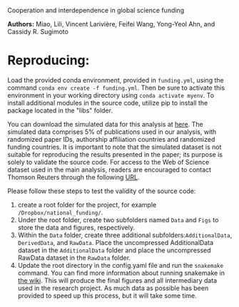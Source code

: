 Cooperation and interdependence in global science funding

**Authors:** Miao, Lili, Vincent Larivière, Feifei Wang, Yong-Yeol Ahn, and Cassidy R. Sugimoto

# Reproducing:

Load the provided conda environment, provided in `funding.yml`, using the command `conda env create -f funding.yml`. Then be sure to activate this environment in your working directory using `conda activate myenv`. To install additional modules in the source code, utilize pip to install the package located in the "libs" folder.


You can download the simulated data for this analysis at [here](https://figshare.com/articles/dataset/Cooperation_and_interdependence_in_global_science_funding/25270075). The simulated data comprises 5% of publications used in our analysis, with randomized paper IDs, authorship affiliation countries and randomized funding countries. It is important to note that the simulated dataset is not suitable for reproducing the results presented in the paper; its purpose is solely to validate the source code. For access to the Web of Science dataset used in the main analysis, readers are encouraged to contact Thomson Reuters through the following [URL](http://thomsonreuters.com/en/products-services/scholarly-scientific-research/scholarly-search-and-discovery/web-of-science.html).

Please follow these steps to test the validity of the source code:
1. create a root folder for the project, for example `/Dropbox/national_funding/`.
2. Under the root folder, create two subfolders named `Data` and `Figs` to store the data and figures, respectively.
3. Within the `Data` folder, create three additional subfolders:`AdditionalData`, `DerivedData`, and `RawData`. Place the uncompressed AdditionalData dataset in the `AdditionalData` folder and place the uncompressed RawData dataset in the `RawData` folder.
4. Update the root directory in the config.yaml file and run the `snakemake` command. You can find more information about running snakemake in [the wiki](https://github.com/murrayds/sci-mobility-emb/wiki/Snakemake). This will produce the final figures and all intermediary data used in the research project. As much data as possible has been provided to speed up this process, but it will take some time.
